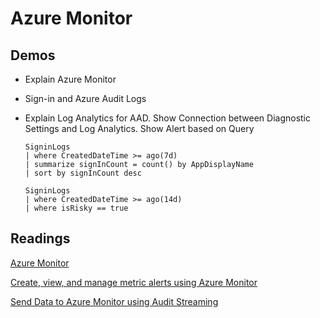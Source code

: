 # Azure Monitor

## Demos

- Explain Azure Monitor
- Sign-in and Azure Audit Logs
- Explain Log Analytics for AAD. Show Connection between Diagnostic Settings and Log Analytics. Show Alert based on Query

    ```
    SigninLogs
    | where CreatedDateTime >= ago(7d)
    | summarize signInCount = count() by AppDisplayName
    | sort by signInCount desc
    ```

    ```
    SigninLogs
    | where CreatedDateTime >= ago(14d)
    | where isRisky == true
    ```
    
## Readings

[Azure Monitor](https://docs.microsoft.com/en-us/azure/azure-monitor/overview)

[Create, view, and manage metric alerts using Azure Monitor](https://github.com/MicrosoftDocs/azure-docs/blob/master/articles/azure-monitor/platform/alerts-metric.md)

[Send Data to Azure Monitor using Audit Streaming](https://docs.microsoft.com/en-us/azure/devops/organizations/audit/auditing-streaming?view=azure-devops)